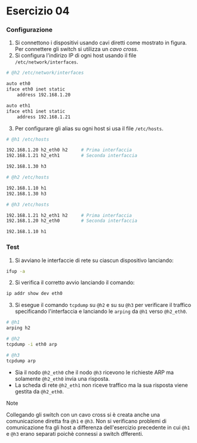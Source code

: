 # Esercizio 04

### Configurazione

1. Si connettono i dispositivi usando cavi diretti come mostrato in figura. Per connettere gli switch si utilizza un *cavo cross*.
2. Si configura l'indirizo IP di ogni host usando il file `/etc/network/interfaces`. 

```bash
# @h2 /etc/network/interfaces

auto eth0
iface eth0 inet static
    address 192.168.1.20

auto eth1
iface eth1 inet static
    address 192.168.1.21
```

3. Per configurare gli alias su ogni host si usa il file `/etc/hosts`.

```bash
# @h1 /etc/hosts

192.168.1.20 h2_eth0 h2     # Prima interfaccia
192.168.1.21 h2_eth1        # Seconda interfaccia

192.168.1.30 h3

# @h2 /etc/hosts

192.168.1.10 h1
192.168.1.30 h3

# @h3 /etc/hosts

192.168.1.21 h2_eth1 h2     # Prima interfaccia
192.168.1.20 h2_eth0        # Seconda interfaccia

192.168.1.10 h1
```

### Test

1. Si avviano le interfaccie di rete su ciascun dispositivo lanciando:

```bash
ifup -a
```

2. Si verifica il corretto avvio lanciando il comando:

```bash
ip addr show dev eth0
```

3. Si esegue il comando `tcpdump` su `@h2` e su su `@h3` per verificare il traffico specificando l'interfaccia e lanciando le `arping` da `@h1` verso `@h2_eth0`.

```bash
# @h1
arping h2

# @h2
tcpdump -i eth0 arp

# @h3
tcpdump arp
```

* Sia il nodo `@h2_eth0` che il nodo `@h3` ricevono le richieste ARP ma solamente `@h2_eth0` invia una risposta.
* La scheda di rete `@h2_eth1` non riceve traffico ma la sua risposta viene gestita da `@h2_eth0`.

>[!NOTE]
> Collegando gli switch con un cavo cross si è creata anche una comunicazione diretta fra `@h1` e `@h3`. Non si verificano problemi di comunicazione fra gli host a differenza dell'esercizio precedente in cui `@h1` e `@h3` erano separati poichè connessi a switch dfferenti.